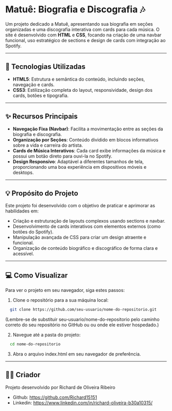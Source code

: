 # Matuê: Biografia e Discografia 🎶

Um projeto dedicado a Matuê, apresentando sua biografia em seções organizadas e uma discografia interativa com cards para cada música. O site é desenvolvido com **HTML** e **CSS**, focando na criação de uma navbar funcional, uso estratégico de sections e design de cards com integração ao Spotify.

---

## 🚀 Tecnologias Utilizadas

- **HTML5**: Estrutura e semântica do conteúdo, incluindo seções, navegação e cards.
- **CSS3**: Estilização completa do layout, responsividade, design dos cards, botões e tipografia.

---

## ✨ Recursos Principais

- **Navegação Fixa (Navbar)**: Facilita a movimentação entre as seções da biografia e discografia.
- **Organização por Seções**: Conteúdo dividido em blocos informativos sobre a vida e carreira do artista.
- **Cards de Música Interativos**: Cada card exibe informações da música e possui um botão direto para ouvi-la no Spotify.
- **Design Responsivo**: Adaptável a diferentes tamanhos de tela, proporcionando uma boa experiência em dispositivos móveis e desktops.

---

## 💡 Propósito do Projeto

Este projeto foi desenvolvido com o objetivo de praticar e aprimorar as habilidades em:
- Criação e estruturação de layouts complexos usando sections e navbar.
- Desenvolvimento de cards interativos com elementos externos (como botões do Spotify).
- Manipulação avançada de CSS para criar um design atraente e funcional.
- Organização de conteúdo biográfico e discográfico de forma clara e acessível.

---

## 💻 Como Visualizar
Para ver o projeto em seu navegador, siga estes passos:

1. Clone o repositório para a sua máquina local:

```Bash
  git clone https://github.com/seu-usuario/nome-do-repositorio.git
```
(Lembre-se de substituir seu-usuario/nome-do-repositorio pelo caminho correto do seu repositório no GitHub ou ou onde ele estiver hospedado.)

2. Navegue até a pasta do projeto:

```Bash
  cd nome-do-repositorio
```

3. Abra o arquivo index.html em seu navegador de preferência.

---

## 👨‍💻 Criador
Projeto desenvolvido por Richard de Oliveira Ribeiro
- Github: https://github.com/Richard15151
- Linkedin: https://www.linkedin.com/in/richard-oliveira-b30a10315/
